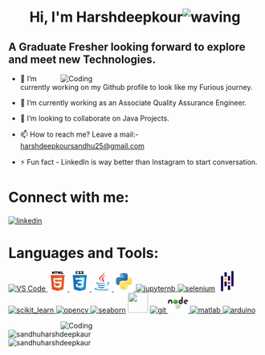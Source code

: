 <h1 align="center">Hi, I'm Harshdeepkour<img width = "50" alt = "waving "src = "https://blog.joypixels.com/content/images/2019/06/waving_hand_sign_1024.gif")[👋]</h1>
<h2>A Graduate Fresher looking forward to explore and meet new Technologies.</h2>

<img align="right" alt="Coding" width="400" src="https://explain.ninja/wp-content/uploads/2020/02/final_-4.gif">
 
- 🔭 I’m currently working on my Github profile to look like my Furious journey.

- 🌱 I’m currently working as an Associate Quality Assurance Engineer.

- 👯 I’m looking to collaborate on Java Projects.

- 📫 How to reach me? Leave a mail:- harshdeepkoursandhu25@gmail.com

- ⚡ Fun fact - LinkedIn is way better than Instagram to start conversation.


<h1 align="left">Connect with me:</h1>
<p align="left">
<a href="http://www.linkedin.com/in/harshdeep-kaur-sandhu-aab2401b1" target="blank"><img align="center" src="https://raw.githubusercontent.com/rahuldkjain/github-profile-readme-generator/master/src/images/icons/Social/linked-in-alt.svg" alt="linkedin" height="30" width="40" /></a>
</p>

<h1 align="left">Languages and Tools:</h1>
<p align="left">   <a href="https://code.visualstudio.com/" target="_blank" rel="noreferrer"> <img src="https://iconape.com/wp-content/png_logo_vector/visual-studio-code.png" alt="VS Code" width="40" height="30"/> </a>
<a href="https://en.wikipedia.org/wiki/HTML" target="_blank" rel="noreferrer"> <img src="https://raw.githubusercontent.com/devicons/devicon/master/icons/html5/html5-original-wordmark.svg" alt="html5" width="40" height="40"/> 
<a href="https://en.wikipedia.org/wiki/CSS/" target="_blank" rel="noreferrer"> <img src="https://raw.githubusercontent.com/devicons/devicon/master/icons/css3/css3-original-wordmark.svg" alt="css3" width="40" height="40"/> </a></a> 
</a><a href="https://www.java.com" target="_blank" rel="noreferrer"> <img src="https://raw.githubusercontent.com/devicons/devicon/master/icons/java/java-original.svg" alt="java" width="40" height="40"/> 
</a><a href="https://www.python.org" target="_blank" rel="noreferrer"> <img src="https://raw.githubusercontent.com/devicons/devicon/master/icons/python/python-original.svg" alt="python" width="40" height="40"/> 
<a href="https://jupyter.org//" target="_blank" rel="noreferrer"> <img src="https://www.kindpng.com/picc/m/81-811458_jupyter-notebook-logo-hd-png-download.png" alt="jupyternb" width="40" height="40"/> </a></a> 
<a href="https://www.selenium.dev" target="_blank" rel="noreferrer"> <img src="https://raw.githubusercontent.com/detain/svg-logos/780f25886640cef088af994181646db2f6b1a3f8/svg/selenium-logo.svg" alt="selenium" width="40" height="40"/></a> 
 <a href="https://pandas.pydata.org/" target="_blank" rel="noreferrer"> <img src="https://raw.githubusercontent.com/devicons/devicon/2ae2a900d2f041da66e950e4d48052658d850630/icons/pandas/pandas-original.svg" alt="pandas" width="40" height="40"/> </a>   
 <a href="https://scikit-learn.org/" target="_blank" rel="noreferrer"> <img src="https://upload.wikimedia.org/wikipedia/commons/0/05/Scikit_learn_logo_small.svg" alt="scikit_learn" width="40" height="40"/> </a> 
 <a href="https://opencv.org/" target="_blank" rel="noreferrer"> <img src="https://www.vectorlogo.zone/logos/opencv/opencv-icon.svg" alt="opencv" width="40" height="40"/> </a></a>  
 <a href="https://seaborn.pydata.org/" target="_blank" rel="noreferrer"> <img src="https://seaborn.pydata.org/_images/logo-mark-lightbg.svg" alt="seaborn" width="40" height="40"/><a>
 <a href="https://www.anaconda.com/" target="_blank" rel="noreferrer"> <img src="https://www.vhv.rs/dpng/d/208-2081207_anaconda-python-icon-png-download-anaconda-python-icon.png" width="40" height="40"/></a>
 <a href="https://git-scm.com/" target="_blank" rel="noreferrer"> <img src="https://www.vectorlogo.zone/logos/git-scm/git-scm-icon.svg" alt="git" width="40" height="40"/>    
 <a href="https://nodejs.org" target="_blank" rel="noreferrer"> <img src="https://raw.githubusercontent.com/devicons/devicon/master/icons/nodejs/nodejs-original-wordmark.svg" alt="nodejs" width="40" height="40"/> </a></a>
 <a href="https://www.mathworks.com/" target="_blank" rel="noreferrer"> <img src="https://upload.wikimedia.org/wikipedia/commons/2/21/Matlab_Logo.png" alt="matlab" width="30" height="30"/> </a> 
 <a href="https://www.arduino.cc/" target="_blank" rel="noreferrer"> <img src="https://cdn.worldvectorlogo.com/logos/arduino-1.svg" alt="arduino" width="40" height="40"/> </a></p>

<img align="right" alt="Coding" width="400" src="https://www.webdew.com/hubfs/Top%2020%20Motion%20Graphic%20Animation%20Trends%20of%202020.jpg">

<p><img align="left" src="https://github-readme-stats.vercel.app/api/top-langs?username=sandhuharshdeepkaur&show_icons=true&locale=en&layout=compact" alt="sandhuharshdeepkaur" /></p><br/>

<p><img align="left" width = "400"src="https://github-readme-streak-stats.herokuapp.com/?user=sandhuharshdeepkaur&" alt="sandhuharshdeepkaur" />
</p>
